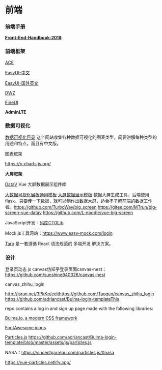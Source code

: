 # 前端

### 前端手册

[**Front-End-Handbook-2019**](https://frontendmasters.com/books/front-end-handbook/2019/)



### 前端框架

[ACE](https://github.com/bopoda/ace)

[EasyUI-中文](http://www.jeasyui.net/)

[EasyUI-国外英文](http://www.jeasyui.com/index.php)

[DWZ](http://jui.org/)

[FineUI](https://fineui.com/bbs/)

**AdminLTE**



### 数据可视化

[数据可视化目录](https://datavizcatalogue.com/resources.html) 这个网站收集各种数据可视化的图表类型，简要讲解每种类型的用途和特点，而且有中文版。

图表框架

 https://v-charts.js.org/

**大屏框架**

[DataV](http://datav.jiaminghi.com/)   Vue 大屏数据展示组件库 

[大数据可视化展板通用模板](http://bigscreen.turboway.top/) 
[大屏数据展示模板](https://gitee.com/lvyeyou/DaShuJuZhiDaPingZhanShi) 
数据大屏生成工具，后端使用 flask。只要传一下数据，就可以制作出数据大屏，适合不了解前端的数据工作者。https://github.com/TurboWay/big_screen
https://gitee.com/MTrun/big-screen-vue-datav
https://github.com/L-noodle/vue-big-screen





JavaScript开发 - [码库CTOLib](https://www.ctolib.com/)

Mock.js工具网站：https://www.easy-mock.com/login



[Taro](https://nervjs.github.io/taro/docs/README) 是一套遵循 React 语法规范的 多端开发 解决方案。



### 设计


登录页动态  js canvas仿知乎登录页面canvas-nest：https://github.com/sunshine940326/canvas-nest

canvas_zhihu_login

http://jsrun.net/3PkKp/edithttps://github.com/Taoqun/canvas_zhihu_login
https://github.com/adriancast/Bulma-login-templateThis 

repo contains a log in and sign up page made with the following libraries:

[Bulma.io, a modern CSS framework](http://bulma.io/)

[FontAwesome icons](http://fontawesome.io/)

[Particles.js](http://vincentgarreau.com/particles.js/)
https://github.com/adriancast/Bulma-login-template/blob/master/assets/js/particles.js

NASA：https://vincentgarreau.com/particles.js/#nasa

https://vue-particles.netlify.app/





